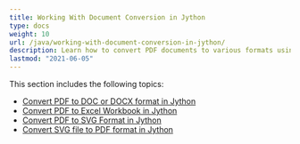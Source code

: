 ```yaml
---
title: Working With Document Conversion in Jython
type: docs
weight: 10
url: /java/working-with-document-conversion-in-jython/
description: Learn how to convert PDF documents to various formats using Jython with Aspose.PDF, enabling flexible document processing.
lastmod: "2021-06-05"
---
```


This section includes the following topics:

- [Convert PDF to DOC or DOCX format in Jython](/pdf/java/convert-pdf-to-doc-or-docx-format-in-jython/)
- [Convert PDF to Excel Workbook in Jython](/pdf/java/convert-pdf-to-excel-workbook-in-jython)
- [Convert PDF to SVG Format in Jython](/pdf/java/convert-pdf-to-svg-format-in-jython/)
- [Convert SVG file to PDF format in Jython](/pdf/java/convert-svg-file-to-pdf-format-in-jython/)
